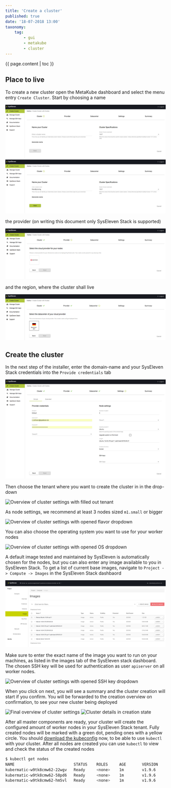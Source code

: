 ```yaml
---
title: 'Create a cluster'
published: true
date: '18-07-2018 13:00'
taxonomy:
    tag:
        - gui
        - metakube
        - cluster
---
```


{{ page.content | toc }}

## Place to live

To create a new cluster open the MetaKube dashboard and select the menu entry `Create Cluster`.
Start by choosing a name

![Overview of cluster creation](image_overview_01.png)
![Overview of cluster creation with filled out name](image_overview_02.png)

the provider (on writing this document only SysEleven Stack is supported)

![Menu to chose cloud provider](image_provider_01.png)

and the region, where the cluster shall live

![Menu to choose datacenter](image_datacenter_01.png)

## Create the cluster

In the next step of the installer, enter the domain-name and your SysEleven Stack credentials into the `Provide credentials` tab

![Overview of cluster settings](image_cluster-settings_01.png)

Then choose the tenant where you want to create the cluster in in the drop-down

![Overview of cluster settings with filled out tenant](image_cluster-settings_02.png)

As node settings, we recommend at least 3 nodes sized `m1.small` or bigger

![Overview of cluster settings with opened flavor dropdown](image_cluster-settings_03.png)

You can also choose the operating system you want to use for your worker nodes

![Overview of cluster settings with opened OS dropdown](image_cluster-settings_04.png)

A default image tested and maintained by SysEleven is automatically chosen for the nodes, but you can also enter any image available to you in SysEleven Stack. To get a list of current base images, navigate to `Project -> Compute -> Images` in the SysEleven Stack dashbaord

![Overview of openstack images](image_stack-images_01.png)

Make sure to enter the exact name of the image you want to run on your machines, as listed in the images tab of the SysEleven stack dashboard.  
The chosen SSH key will be used for authentication as user `apiserver` on all worker nodes.

![Overview of cluster settings with opened SSH key dropdown](image_cluster-settings_05.png)

When you click on next, you will see a summary and the cluster creation will start if you confirm. You will be forwarded to the creation overview on confirmation, to see your new cluster being deployed

![Final overview of cluster settings](image_cluster-settings_06.png)
![Cluster details in creation state](image_cluster-details_01.png)

After all master components are ready, your cluster will create the configured amount of worker nodes in your SysEleven Stack tenant. Fully created nodes will be marked with a green dot, pending ones with a yellow circle. You should [download the kubeconfig](/tutorials/download-the-kubeconfig) now, to be able to use `kubectl` with your cluster.
After all nodes are created you can use `kubectl` to view and check the status of the created nodes

```bash
$ kubectl get nodes
NAME                          STATUS    ROLES     AGE       VERSION
kubermatic-w9tk8cmw62-22wgv   Ready     <none>    1m        v1.9.6
kubermatic-w9tk8cmw62-58pd6   Ready     <none>    1m        v1.9.6
kubermatic-w9tk8cmw62-hm5vl   Ready     <none>    1m        v1.9.6
```
